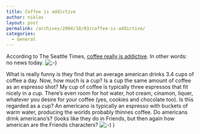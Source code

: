 ```yaml
---
title: Coffee is addictive
author: niklas
layout: post
permalink: /archives/2004/10/03/coffee-is-addictive/
categories:
  - General
---
```

According to The Seattle Times, [coffee really is addictive][1]. In other words: no news today. <img src='http://blog.saers.com/wp-includes/images/smilies/icon_wink.gif' alt=';-)' class='wp-smiley' /> 

What is really funny is they find that an average american drinks 3.4 cups of coffee a day. Now, how much is a cup? Is a cup the same amount of coffee as an espresso shot? My cup of coffee is typically three espressos that fit nicely in a cup. There&#8217;s even room for hot water, hot cream, cinamon, liquer, whatever you desire for your coffee (yes, cookies and chocolate too). Is this regarded as a cup? An americano is typically an espresso with buckets of warm water, producing the worlds probably thinnes coffee. Do americans drink americano&#8217;s? (looks like they do in Friends, but then again how american are the Friends characters? <img src='http://blog.saers.com/wp-includes/images/smilies/icon_wink.gif' alt=';-)' class='wp-smiley' /> )

 [1]: http://seattletimes.nwsource.com/html/health/2002052772_coffee03.html